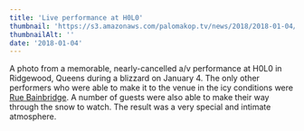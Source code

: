 ```yaml
---
title: 'Live performance at H0L0'
thumbnail: 'https://s3.amazonaws.com/palomakop.tv/news/2018/2018-01-04/holo_show.jpg'
thumbnailAlt: ''
date: '2018-01-04'
---
```


A photo from a memorable, nearly-cancelled a/v performance at H0L0 in Ridgewood, Queens during a blizzard on January 4. The only other performers who were able to make it to the venue in the icy conditions were <a href="http://gryphonrue.com/ruebainbridge/" rel="noopener" target="_blank">Rue Bainbridge</a>. A number of guests were also able to make their way through the snow to watch. The result was a very special and intimate atmosphere.

